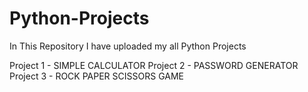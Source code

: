 # Python-Projects
In This Repository I have uploaded my all Python Projects

Project 1 - SIMPLE CALCULATOR 
Project 2 - PASSWORD GENERATOR 
Project 3 - ROCK PAPER SCISSORS GAME 
